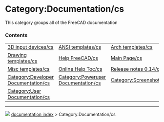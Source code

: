 # Category:Documentation/cs
This category groups all of the FreeCAD documentation

### Contents

|     |     |     |
| --- | --- | --- |
| [3D input devices/cs](3D_input_devices/cs.md) | [ANSI templates/cs](ANSI_templates/cs.md) | [Arch templates/cs](Arch_templates/cs.md) |
| [Drawing templates/cs](Drawing_templates/cs.md) | [Help FreeCAD/cs](Help_FreeCAD/cs.md) | [Main Page/cs](Main_Page/cs.md) |
| [Misc templates/cs](Misc_templates/cs.md) | [Online Help Toc/cs](Online_Help_Toc/cs.md) | [Release notes 0.14/cs](Release_notes_0.14/cs.md) |
| [Category:Developer Documentation/cs](Category_Developer_Documentation/cs.md) | [Category:Poweruser Documentation/cs](Category_Poweruser_Documentation/cs.md) | [Category:Screenshots/cs](Category_Screenshots/cs.md) |
| [Category:User Documentation/cs](Category_User_Documentation/cs.md) |



---
![](images/Right_arrow.png) [documentation index](../README.md) > Category:Documentation/cs
